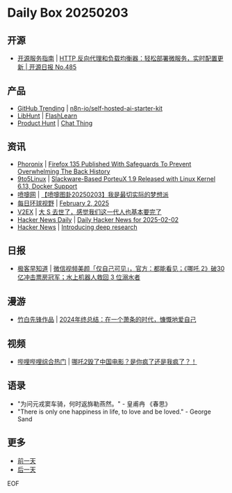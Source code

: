 # Daily Box 20250203

## 开源
- [开源服务指南](https://osguider.com/blog/) | [HTTP 反向代理和负载均衡器：轻松部署微服务，实时配置更新 | 开源日报 No.485](https://osguider.com/blog/post/daily/daily-485/)

## 产品
- [GitHub Trending](https://github.com/trending?since=daily) | [n8n-io/self-hosted-ai-starter-kit](https://github.com/n8n-io/self-hosted-ai-starter-kit)
- [LibHunt](https://www.libhunt.com/) | [FlashLearn](https://www.libhunt.com/r/FlashLearn)
- [Product Hunt](https://www.producthunt.com) | [Chat Thing](https://www.producthunt.com/posts/chat-thing-2)

## 资讯
- [Phoronix](https://www.phoronix.com/) | [Firefox 135 Published With Safeguards To Prevent Overwhelming The Back History](https://www.phoronix.com/news/Firefox-135-Available)
- [9to5Linux](https://9to5linux.com/) | [Slackware-Based PorteuX 1.9 Released with Linux Kernel 6.13, Docker Support](https://9to5linux.com/slackware-based-porteux-1-9-released-with-linux-kernel-6-13-docker-support)
- [喷嚏网](http://www.dapenti.com/blog/blog.asp?subjectid=70&name=xilei) | [【喷嚏图卦20250203】我是最切实际的梦想派](http://www.dapenti.com/blog/more.asp?name=xilei&id=184010)
- [每日环球视野](https://idai.ly/) | [February 2, 2025](http://m.idai.ly/se/a193iG?1738425600)
- [V2EX](https://www.v2ex.com/) | [大 S 去世了，感觉我们这一代人也基本要完了](https://www.v2ex.com/t/1108760)
- [Hacker News Daily](https://www.daemonology.net/hn-daily/) | [Daily Hacker News for 2025-02-02](https://www.daemonology.net/hn-daily/2025-02-02.html)
- [Hacker News](https://news.ycombinator.com/front) | [Introducing deep research](https://news.ycombinator.com/item?id=42913251)

## 日报
- [极客早知道](https://www.geekpark.net/column/74) | [微信视频美颜「仅自己可见」，官方：都能看见；《哪吒 2》破30亿冲击票房冠军；水上机器人救回 3 位溺水者](https://www.geekpark.net/news/345707)

## 漫游
- [竹白先锋作品](https://www.zhubai.wiki/) | [2024年终总结：在一个萧条的时代，慷慨地爱自己](https://open.zhubai.wiki/a/l/t/z/pl/dontbeafraid/2498120330993496064)

## 视频
- [哔哩哔哩综合热门](https://www.bilibili.com/v/popular/all/) | [哪吒2毁了中国电影？是你疯了还是我疯了？！](https://b23.tv/BV1rDPDe1E69)

## 语录
- "为问元戎窦车骑，何时返旆勒燕然。" - 皇甫冉 《春思》
- "There is only one happiness in life, to love and be loved." - George Sand

## 更多
- [前一天](daily-box-20250202.md)
- [后一天](daily-box-20250204.md)

EOF